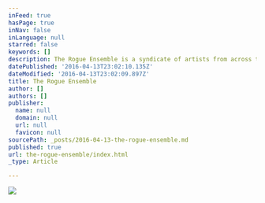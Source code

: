 ```yaml
---
inFeed: true
hasPage: true
inNav: false
inLanguage: null
starred: false
keywords: []
description: The Rogue Ensemble is a syndicate of artists from across the globe who are determined to break free from the shackles of performance traditions.  We engage culturally curious listeners in intimate venues by taking them on a musical odyssey.
datePublished: '2016-04-13T23:02:10.135Z'
dateModified: '2016-04-13T23:02:09.897Z'
title: The Rogue Ensemble
author: []
authors: []
publisher:
  name: null
  domain: null
  url: null
  favicon: null
sourcePath: _posts/2016-04-13-the-rogue-ensemble.md
published: true
url: the-rogue-ensemble/index.html
_type: Article

---
```

![](https://the-grid-user-content.s3-us-west-2.amazonaws.com/415df879-7262-400e-ae66-a64e55d476df.jpg)